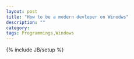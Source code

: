 ```yaml
---
layout: post
title: "How to be a modern devloper on Winodws"
description: ""
category: 
tags: Programmings,Windows
---
```

{% include JB/setup %}
